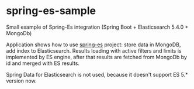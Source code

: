 # spring-es-sample
Small example of Spring-Es integration (Spring Boot + Elasticsearch 5.4.0 + MongoDb)
 
Application shows how to use [spring-es](https://github.com/chirkovd/spring-es) project: store data in MongoDB, add index to Elasticsearch.
 Results loading with active filters and limits is implemented by ES engine, after that results are fetched from MongoDb by id and merged with ES results.
  
Spring Data for Elasticsearch is not used, because it doesn't support ES 5.* version now. 
